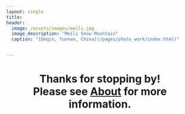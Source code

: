 ```yaml
---
layout: single
title: 
header:
  image: /assets/images/meili.jpg
  image_description: "Meili Snow Mountain"
  caption: "[Deqin, Yunnan, China](/pages/photo_work/index.html)"


---
```


<h1>
<p align="center"> Thanks for stopping by! <br /> Please see <a href="pages/resume.md">About</a>
 for more information. </p>
</h1>

